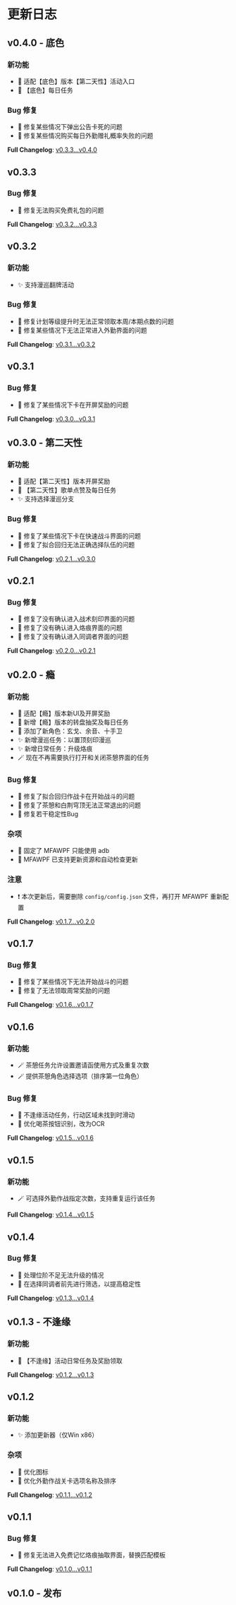 # 更新日志

## v0.4.0 - 底色

### 新功能

-   🎈 适配【底色】版本【第二天性】活动入口
-   🎈 【底色】每日任务

### Bug 修复

-   🐛 修复某些情况下弹出公告卡死的问题
-   🐛 修复某些情况购买每日外勤赠礼概率失败的问题

**Full Changelog**: [v0.3.3...v0.4.0](https://github.com/moulai/MaaAshEchoes/compare/v0.3.3...v0.4.0)

## v0.3.3

### Bug 修复

-   🐛 修复无法购买免费礼包的问题

**Full Changelog**: [v0.3.2...v0.3.3](https://github.com/moulai/MaaAshEchoes/compare/v0.3.2...v0.3.3)

## v0.3.2

### 新功能

-   ✨ 支持漫巡翻牌活动

### Bug 修复

-   🐛 修复计划等级提升时无法正常领取本周/本期点数的问题
-   🐛 修复某些情况下无法正常进入外勤界面的问题

**Full Changelog**: [v0.3.1...v0.3.2](https://github.com/moulai/MaaAshEchoes/compare/v0.3.1...v0.3.2)

## v0.3.1

### Bug 修复

-   🐛 修复了某些情况下卡在开屏奖励的问题

**Full Changelog**: [v0.3.0...v0.3.1](https://github.com/moulai/MaaAshEchoes/compare/v0.3.0...v0.3.1)

## v0.3.0 - 第二天性

### 新功能

-   🎈 适配【第二天性】版本开屏奖励
-   🎈 【第二天性】歌单点赞及每日任务
-   ✨ 支持选择漫巡分支

### Bug 修复

-   🐛 修复了某些情况下卡在快速战斗界面的问题
-   🐛 修复了拟合回归无法正确选择队伍的问题

**Full Changelog**: [v0.2.1...v0.3.0](https://github.com/moulai/MaaAshEchoes/compare/v0.2.1...v0.3.0)

## v0.2.1

### Bug 修复

-   🐛 修复了没有确认进入战术刻印界面的问题
-   🐛 修复了没有确认进入烙痕界面的问题
-   🐛 修复了没有确认进入同调者界面的问题

**Full Changelog**: [v0.2.0...v0.2.1](https://github.com/moulai/MaaAshEchoes/compare/v0.2.0...v0.2.1)

## v0.2.0 - 瘾

### 新功能

-   🎈 适配【瘾】版本新UI及开屏奖励
-   🎈 新增【瘾】版本的转盘抽奖及每日任务
-   🎈 添加了新角色：玄戈、余音、十手卫
-   ✨ 新增漫巡任务：以置顶刻印漫巡
-   ✨ 新增日常任务：升级烙痕
-   🪄 现在不再需要执行打开和关闭茶憩界面的任务

### Bug 修复

-   🐛 修复了拟合回归作战卡在开始战斗的问题
-   🐛 修复了茶憩和白荆穹顶无法正常退出的问题
-   🐛 修复若干稳定性Bug

### 杂项

-   🔧 固定了 MFAWPF 只能使用 adb
-   🔧 MFAWPF 已支持更新资源和自动检查更新

### 注意

-   ❗ 本次更新后，需要删除 `config/config.json` 文件，再打开 MFAWPF 重新配置

**Full Changelog**: [v0.1.7...v0.2.0](https://github.com/moulai/MaaAshEchoes/compare/v0.1.7...v0.2.0)

## v0.1.7

### Bug 修复

-   🐛 修复了某些情况下无法开始战斗的问题
-   🐛 修复了无法领取周常奖励的问题

**Full Changelog**: [v0.1.6...v0.1.7](https://github.com/moulai/MaaAshEchoes/compare/v0.1.6...v0.1.7)

## v0.1.6

### 新功能

-   🪄 茶憩任务允许设置邀请函使用方式及重复次数
-   🪄 提供茶憩角色选择选项（排序第一位角色）

### Bug 修复

-   🐛 不逢缘活动任务，行动区域未找到时滑动
-   🐛 优化喝茶按钮识别，改为OCR

**Full Changelog**: [v0.1.5...v0.1.6](https://github.com/moulai/MaaAshEchoes/compare/v0.1.5...v0.1.6)

## v0.1.5

### 新功能

-   🪄 可选择外勤作战指定次数，支持重复运行该任务

**Full Changelog**: [v0.1.4...v0.1.5](https://github.com/moulai/MaaAshEchoes/compare/v0.1.4...v0.1.5)

## v0.1.4

### Bug 修复

-   🐛 处理位阶不足无法升级的情况
-   🐛 在选择同调者前先进行筛选，以提高稳定性

**Full Changelog**: [v0.1.3...v0.1.4](https://github.com/moulai/MaaAshEchoes/compare/v0.1.3...v0.1.4)

## v0.1.3 - 不逢缘

### 新功能

-   🎈 【不逢缘】活动日常任务及奖励领取

**Full Changelog**: [v0.1.2...v0.1.3](https://github.com/moulai/MaaAshEchoes/compare/v0.1.2...v0.1.3)

## v0.1.2

### 新功能

-   ✨ 添加更新器（仅Win x86）

### 杂项

-   🔧 优化图标
-   🔧 优化外勤作战关卡选项名称及排序

**Full Changelog**: [v0.1.1...v0.1.2](https://github.com/moulai/MaaAshEchoes/compare/v0.1.1...v0.1.2)

## v0.1.1

### Bug 修复

-   🐛 修复无法进入免费记忆烙痕抽取界面，替换匹配模板

**Full Changelog**: [v0.1.0...v0.1.1](https://github.com/moulai/MaaAshEchoes/compare/v0.1.0...v0.1.1)

## v0.1.0 - 发布
